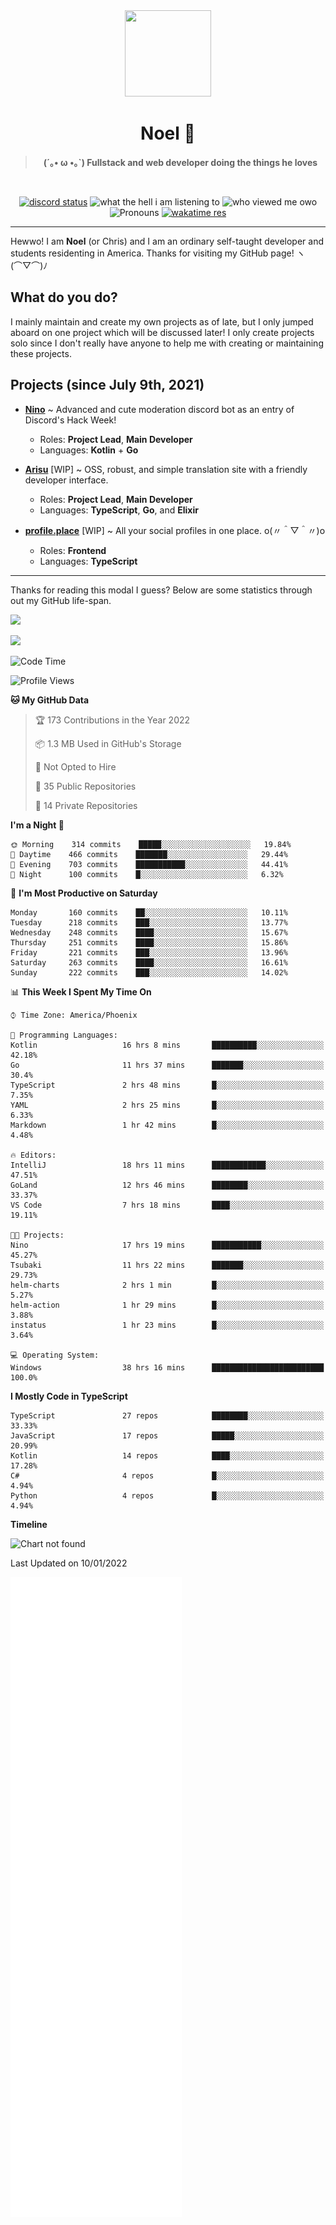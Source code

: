 <div align='center'>
  <div align='center'>
    <img
      src='https://cdn.floofy.dev/art/icons/icon_cinnamonserval.png'
      width='138'
      height='138'
    />
  </div>
  <h1>Noel 🐾</h1>
  <blockquote><strong>(´｡• ω •｡`) Fullstack and web developer doing the things he loves</strong></blockquote>

  <br />

  <a href='https://discord.com/users/280158289667555328' target='_blank'><img alt="discord status" src="https://dev.discordprofiles.me/badge/status/280158289667555328" /></a>
  <img alt="what the hell i am listening to" src="https://dev.discordprofiles.me/badge/spotify/280158289667555328" />
  <img alt="who viewed me owo" src="https://komarev.com/ghpvc/?username=auguwu" />
  <img alt='Pronouns' src='https://img.shields.io/endpoint?url=https://pronoundb.org/shields/6004d014406af11e4593a013' />
  <a href="https://wakatime.com/@auguwu" target='_blank'>
    <img alt='wakatime res' src='https://wakatime.com/badge/user/89736485-42ec-4c0f-a2f3-481db74514dc.svg' />
  </a>
</div>

<hr />

Hewwo! I am **Noel** (or Chris) and I am an ordinary self-taught developer and students residenting in America. Thanks for visiting my GitHub page! ヽ(⌒▽⌒)ﾉ

## What do you do?
I mainly maintain and create my own projects as of late, but I only jumped aboard on one project which will be discussed later! I only create projects
solo since I don't really have anyone to help me with creating or maintaining these projects.

## Projects (since July 9th, 2021)
- [**Nino**](https://nino.sh) ~ Advanced and cute moderation discord bot as an entry of Discord's Hack Week!
  - Roles: **Project Lead**, **Main Developer**
  - Languages: **Kotlin** + **Go**

- [**Arisu**](https://arisu.land) [WIP] ~ OSS, robust, and simple translation site with a friendly developer interface.
  - Roles: **Project Lead**, **Main Developer**
  - Languages: **TypeScript**, **Go**, and **Elixir**

- [**profile.place**](https://profile.place) [WIP] ~ All your social profiles in one place. o(〃＾▽＾〃)o
  - Roles: **Frontend**
  - Languages: **TypeScript**

---

Thanks for reading this modal I guess? Below are some statistics through out my GitHub life-span.

![](https://github-readme-stats.vercel.app/api?username=auguwu&count_private=true&show_icons=true&theme=gruvbox)

![](https://github-readme-stats.vercel.app/api/top-langs/?username=auguwu&layout=compact&theme=gruvbox)

<!--START_SECTION:waka-->
![Code Time](http://img.shields.io/badge/Code%20Time-2%2C616%20hrs%2050%20mins-blue)

![Profile Views](http://img.shields.io/badge/Profile%20Views-56-blue)

**🐱 My GitHub Data** 

> 🏆 173 Contributions in the Year 2022
 > 
> 📦 1.3 MB Used in GitHub's Storage 
 > 
> 🚫 Not Opted to Hire
 > 
> 📜 35 Public Repositories 
 > 
> 🔑 14 Private Repositories  
 > 
**I'm a Night 🦉** 

```text
🌞 Morning    314 commits    █████░░░░░░░░░░░░░░░░░░░░   19.84% 
🌆 Daytime    466 commits    ███████░░░░░░░░░░░░░░░░░░   29.44% 
🌃 Evening    703 commits    ███████████░░░░░░░░░░░░░░   44.41% 
🌙 Night      100 commits    █░░░░░░░░░░░░░░░░░░░░░░░░   6.32%

```
📅 **I'm Most Productive on Saturday** 

```text
Monday       160 commits    ██░░░░░░░░░░░░░░░░░░░░░░░   10.11% 
Tuesday      218 commits    ███░░░░░░░░░░░░░░░░░░░░░░   13.77% 
Wednesday    248 commits    ████░░░░░░░░░░░░░░░░░░░░░   15.67% 
Thursday     251 commits    ████░░░░░░░░░░░░░░░░░░░░░   15.86% 
Friday       221 commits    ███░░░░░░░░░░░░░░░░░░░░░░   13.96% 
Saturday     263 commits    ████░░░░░░░░░░░░░░░░░░░░░   16.61% 
Sunday       222 commits    ███░░░░░░░░░░░░░░░░░░░░░░   14.02%

```


📊 **This Week I Spent My Time On** 

```text
⌚︎ Time Zone: America/Phoenix

💬 Programming Languages: 
Kotlin                   16 hrs 8 mins       ██████████░░░░░░░░░░░░░░░   42.18% 
Go                       11 hrs 37 mins      ███████░░░░░░░░░░░░░░░░░░   30.4% 
TypeScript               2 hrs 48 mins       █░░░░░░░░░░░░░░░░░░░░░░░░   7.35% 
YAML                     2 hrs 25 mins       █░░░░░░░░░░░░░░░░░░░░░░░░   6.33% 
Markdown                 1 hr 42 mins        █░░░░░░░░░░░░░░░░░░░░░░░░   4.48%

🔥 Editors: 
IntelliJ                 18 hrs 11 mins      ████████████░░░░░░░░░░░░░   47.51% 
GoLand                   12 hrs 46 mins      ████████░░░░░░░░░░░░░░░░░   33.37% 
VS Code                  7 hrs 18 mins       ████░░░░░░░░░░░░░░░░░░░░░   19.11%

🐱‍💻 Projects: 
Nino                     17 hrs 19 mins      ███████████░░░░░░░░░░░░░░   45.27% 
Tsubaki                  11 hrs 22 mins      ███████░░░░░░░░░░░░░░░░░░   29.73% 
helm-charts              2 hrs 1 min         █░░░░░░░░░░░░░░░░░░░░░░░░   5.27% 
helm-action              1 hr 29 mins        █░░░░░░░░░░░░░░░░░░░░░░░░   3.88% 
instatus                 1 hr 23 mins        █░░░░░░░░░░░░░░░░░░░░░░░░   3.64%

💻 Operating System: 
Windows                  38 hrs 16 mins      █████████████████████████   100.0%

```

**I Mostly Code in TypeScript** 

```text
TypeScript               27 repos            ████████░░░░░░░░░░░░░░░░░   33.33% 
JavaScript               17 repos            █████░░░░░░░░░░░░░░░░░░░░   20.99% 
Kotlin                   14 repos            ████░░░░░░░░░░░░░░░░░░░░░   17.28% 
C#                       4 repos             █░░░░░░░░░░░░░░░░░░░░░░░░   4.94% 
Python                   4 repos             █░░░░░░░░░░░░░░░░░░░░░░░░   4.94%

```


**Timeline**

![Chart not found](https://raw.githubusercontent.com/auguwu/auguwu/master/charts/bar_graph.png) 


 Last Updated on 10/01/2022
<!--END_SECTION:waka-->

![](./github-metrics.svg)
